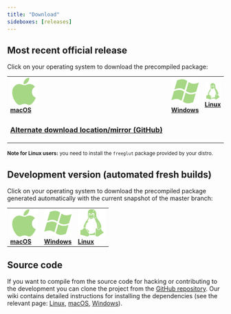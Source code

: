 ```yaml
---
title: "Download"
sideboxes: [releases]
---
```


## Most recent official release

Click on your operating system to download the precompiled package:

<table border="0" width="100%" class="download">
    <tbody>
        <tr>
            <td width="33%">
                <a href="https://dl.slic3r.org/mac/">
                    <img src="/img/mac_icon.png"><br />
                    <strong>macOS</strong>
                </a>
            </td>
            <td width="33%">
                <a href="https://dl.slic3r.org/win/">
                    <img src="/img/win_icon.png"><br />
                    <strong>Windows</strong>
                </a>
            </td>
            <td width="33%">
                <a href="https://dl.slic3r.org/linux/">
                    <img src="/img/linux_icon.png"><br />
                    <strong>Linux</strong>
                </a>
            </td>
        </tr>
        <tr>
            <td width=100%">
                <h3><a href="https://github.com/slic3r/Slic3r/releases/latest">Alternate download location/mirror (GitHub)</a></h3>
            </td>
        </tr>
    </tbody>
</table>

<small>**Note for Linux users:** you need to install the `freeglut` package provided by your distro.</small>

## Development version (automated fresh builds)

Click on your operating system to download the precompiled package generated automatically with the current snapshot of the master branch:

<table border="0" width="100%" class="download">
    <tbody>
        <tr>
            <td width="33%">
                <a href="https://dl.slic3r.org/dev/mac/">
                    <img src="/img/mac_icon.png"><br />
                    <strong>macOS</strong>
                </a>
            </td>
            <td width="33%">
                <a href="https://dl.slic3r.org/dev/win/">
                    <img src="/img/win_icon.png"><br />
                    <strong>Windows</strong>
                </a>
            </td>
            <td width="33%">
                <a href="https://dl.slic3r.org/dev/linux/">
                    <img src="/img/linux_icon.png"><br />
                    <strong>Linux</strong>
                </a>
            </td>
        </tr>
    </tbody>
</table>

## Source code

If you want to compile from the source code for hacking or contributing to the development 
you can clone the project from the [GitHub repository](https://github.com/slic3r/Slic3r). 
Our wiki contains detailed instructions for installing the dependencies (see the relevant 
page: [Linux](https://github.com/slic3r/Slic3r/wiki/Running-Slic3r-from-git-on-GNU-Linux), 
[macOS](https://github.com/slic3r/Slic3r/wiki/Running-Slic3r-from-git-on-OS-X), 
[Windows](https://github.com/slic3r/Slic3r/wiki/Running-Slic3r-from-git-on-Windows)).
